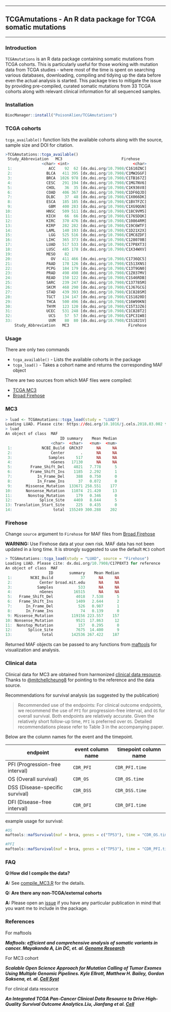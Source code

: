 ------------------------------------------------------------------------

## TCGAmutations - An R data package for TCGA somatic mutations

------------------------------------------------------------------------

### Introduction
`TCGAmutations` is an R data package containing somatic mutations from TCGA cohorts. This is particularly useful for those working with mutation data from TCGA studies - where most of the time is spent on searching various databases, downloading, compiling and tidying up the data before even the actual analysis is started. This package tries to mitigate the issue by providing pre-compiled, curated somatic mutations from 33 TCGA cohorts along with relevant clinical information for all sequenced samples.


### Installation

```r
BiocManager::install("PoisonAlien/TCGAmutations")
```

### TCGA cohorts

`tcga_available()` function lists the available cohorts along with the source, sample size and DOI for citation.

```r
>TCGAmutations::tcga_available()
 Study_Abbreviation   MC3                          Firehose
                <char> <int>                            <char>
 1:                ACC    92  62 [dx.doi.org/10.7908/C1610ZNC]
 2:               BLCA   411 395 [dx.doi.org/10.7908/C1MW2GGF]
 3:               BRCA  1026 978 [dx.doi.org/10.7908/C1TB167Z]
 4:               CESC   291 194 [dx.doi.org/10.7908/C1MG7NV6]
 5:               CHOL    36  35 [dx.doi.org/10.7908/C1K936V8]
 6:               COAD   406 367 [dx.doi.org/10.7908/C1DF6QJD]
 7:               DLBC    37  48 [dx.doi.org/10.7908/C1X066DK]
 8:               ESCA   185 185 [dx.doi.org/10.7908/C1BV7FZC]
 9:                GBM   400 283 [dx.doi.org/10.7908/C1XG9QGN]
10:               HNSC   509 511 [dx.doi.org/10.7908/C18C9VM5]
11:               KICH    66  66 [dx.doi.org/10.7908/C1765DQK]
12:               KIRC   370 476 [dx.doi.org/10.7908/C10864RM]
13:               KIRP   282 282 [dx.doi.org/10.7908/C19C6WTF]
14:               LAML   140 193 [dx.doi.org/10.7908/C1D21X2X]
15:                LGG   525 516 [dx.doi.org/10.7908/C1MC8ZDF]
16:               LIHC   365 373 [dx.doi.org/10.7908/C128070B]
17:               LUAD   517 533 [dx.doi.org/10.7908/C17P8XT3]
18:               LUSC   485 178 [dx.doi.org/10.7908/C1X34WXV]
19:               MESO    82                                  
20:                 OV   411 466 [dx.doi.org/10.7908/C1736QC5]
21:               PAAD   178 126 [dx.doi.org/10.7908/C1513XNS]
22:               PCPG   184 179 [dx.doi.org/10.7908/C13T9GN0]
23:               PRAD   498 498 [dx.doi.org/10.7908/C1Z037MV]
24:               READ   150 122 [dx.doi.org/10.7908/C1S46RDB]
25:               SARC   239 247 [dx.doi.org/10.7908/C137785M]
26:               SKCM   468 290 [dx.doi.org/10.7908/C1J67GCG]
27:               STAD   439 393 [dx.doi.org/10.7908/C1C828SM]
28:               TGCT   134 147 [dx.doi.org/10.7908/C1S1820D]
29:               THCA   500 496 [dx.doi.org/10.7908/C16W99KN]
30:               THYM   123 120 [dx.doi.org/10.7908/C15T3JZ6]
31:               UCEC   531 248 [dx.doi.org/10.7908/C1C828T2]
32:                UCS    57  57 [dx.doi.org/10.7908/C1PC31W8]
33:                UVM    80  80 [dx.doi.org/10.7908/C1S1821V]
    Study_Abbreviation   MC3                          Firehose
```

### Usage

There are only two commands 

   * `tcga_available()` - Lists the available cohorts in the package
   * `tcga_load()` - Takes a cohort name and returns the corresponding MAF object 

There are two sources from which MAF files were compiled:

  * [TCGA MC3](https://gdc.cancer.gov/about-data/publications/mc3-2017)
  * [Broad Firehose](http://firebrowse.org/)

### MC3

```r
> luad <- TCGAmutations::tcga_load(study = "LUAD")
Loading LUAD. Please cite: https://doi.org/10.1016/j.cels.2018.03.002 for reference
> luad
An object of class  MAF 
                        ID summary    Mean Median
                    <char>  <char>   <num>  <num>
 1:             NCBI_Build  GRCh37      NA     NA
 2:                 Center       .      NA     NA
 3:                Samples     517      NA     NA
 4:                 nGenes   17130      NA     NA
 5:        Frame_Shift_Del    4021   7.778      5
 6:        Frame_Shift_Ins    1185   2.292      1
 7:           In_Frame_Del     388   0.750      0
 8:           In_Frame_Ins      37   0.072      0
 9:      Missense_Mutation  133671 258.551    177
10:      Nonsense_Mutation   11074  21.420     13
11:       Nonstop_Mutation     179   0.346      0
12:            Splice_Site    4469   8.644      5
13: Translation_Start_Site     225   0.435      0
14:                  total  155249 300.288    202
```

### Firehose

Change `source` argument to `Firehose` for MAF files from [Broad Firehose](https://gdac.broadinstitute.org)

**WARNING:** Use Firehose data at your own risk. MAF data has not been updated in a long time. It is strongly suggested to use the default `MC3` cohort

```r
> TCGAmutations::tcga_load(study = "LUAD", source = "Firehose")
Loading LUAD. Please cite: dx.doi.org/10.7908/C17P8XT3 for reference
An object of class  MAF 
                   ID       summary    Mean Median
 1:        NCBI_Build            37      NA     NA
 2:            Center broad.mit.edu      NA     NA
 3:           Samples           533      NA     NA
 4:            nGenes         16515      NA     NA
 5:   Frame_Shift_Del          4018   7.538      5
 6:   Frame_Shift_Ins          1409   2.644      2
 7:      In_Frame_Del           526   0.987      1
 8:      In_Frame_Ins            74   0.139      0
 9: Missense_Mutation        119156 223.557    157
10: Nonsense_Mutation          9521  17.863     12
11:  Nonstop_Mutation           157   0.295      0
12:       Splice_Site          7675  14.400      9
13:             total        142536 267.422    187
```

Returned MAF objects can be passed to any functions from [maftools](https://bioconductor.org/packages/release/bioc/html/maftools.html) for visualization and analysis.


### Clinical data

Clinical data for MC3 are obtained from harmonized [clinical data resource](https://www.cell.com/cell/fulltext/S0092-8674(18)30229-0). Thanks to [@mitchellcheung8](https://github.com/mitchellcheung8) for pointing to the reference and the data source.


Recommendations for survival analysis (as suggested by the publication)


> Recommended use of the endpoints:	
> For clinical outcome endpoints, we recommend the use of `PFI` for progression-free interval, and `OS` for overall survival. Both endpoints are relatively accurate. Given the relatively short follow-up time, `PFI` is  preferred over `OS`. Detailed recommendations please refer to Table 3 in the accompanying paper.

Below are the column names for the event and the timepoint.

| endpoint                        | event column name | timepoint column name |
|---------------------------------|-------------------|-----------------------|
| PFI (Progression-free interval) | `CDR_PFI`           | `CDR_PFI.time`          |
| OS (Overall survival)           | `CDR_OS`           | `CDR_OS.time`           |
| DSS (Disease-specific survival) | `CDR_DSS`           | `CDR_DSS.time`          |
| DFI (Disease-free interval)     | `CDR_DFI`           | `CDR_DFI.time`         |

example usage for survival:

```r
#OS
maftools::mafSurvival(maf = brca, genes = c("TP53"), time = "CDR_OS.time", Status = "CDR_OS")

#PFI
maftools::mafSurvival(maf = brca, genes = c("TP53"), time = "CDR_PFI.time", Status = "CDR_PFI")
```

### FAQ

**Q:How did I compile the data?**

**A:** See [compile_MC3.R](https://github.com/PoisonAlien/TCGAmutations/tree/master/inst/script/compile_MC3.R) for the details.

**Q: Are there any non-TCGA/external cohorts**

**A:** Please open an [issue](https://github.com/PoisonAlien/TCGAmutations/issues) if you have any particular publication in mind that you want me to include in the package.

### References

For maftools

**_Maftools: efficient and comprehensive analysis of somatic variants in cancer. Mayakonda A, Lin DC, et. al. [Genome Research](http://www.genome.org/cgi/doi/10.1101/gr.239244.118)_**


For MC3 cohort

**_Scalable Open Science Approach for Mutation Calling of Tumor Exomes Using Multiple Genomic Pipelines. Kyle Ellrott, Matthew H. Bailey, Gordon Saksena, et. al. [Cell Syst](https://doi.org/10.1016/j.cels.2018.03.002)_**

For clinical data resource

**_An Integrated TCGA Pan-Cancer Clinical Data Resource to Drive High-Quality Survival Outcome Analytics.Liu, Jianfang et al. [Cell](https://doi.org/10.1016/j.cell.2018.02.052)_**

